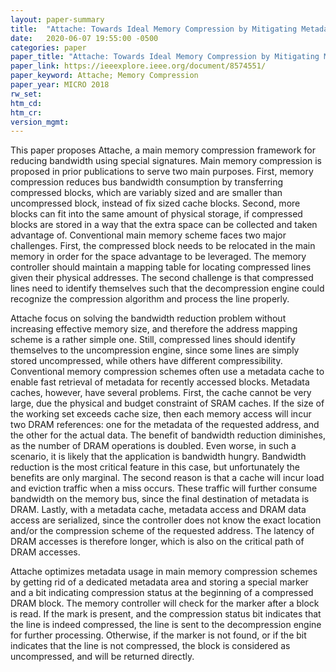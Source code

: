 ```yaml
---
layout: paper-summary
title:  "Attache: Towards Ideal Memory Compression by Mitigating Metadata Bandwidth Overheads"
date:   2020-06-07 19:55:00 -0500
categories: paper
paper_title: "Attache: Towards Ideal Memory Compression by Mitigating Metadata Bandwidth Overheads"
paper_link: https://ieeexplore.ieee.org/document/8574551/
paper_keyword: Attache; Memory Compression
paper_year: MICRO 2018
rw_set:
htm_cd:
htm_cr:
version_mgmt:
---
```


This paper proposes Attache, a main memory compression framework for reducing bandwidth using special signatures.
Main memory compression is proposed in prior publications to serve two main purposes. First, memory compression
reduces bus bandwidth consumption by transferring compressed blocks, which are variably sized and are smaller than
uncompressed block, instead of fix sized cache blocks. Second, more blocks can fit into the same amount of physical
storage, if compressed blocks are stored in a way that the extra space can be collected and taken advantage of.
Conventional main memory scheme faces two major challenges. First, the compressed block needs to be relocated in the 
main memory in order for the space advantage to be leveraged. The memory controller should maintain a mapping table
for locating compressed lines given their physical addresses. The second challenge is that compressed lines need to
identify themselves such that the decompression engine could recognize the compression algorithm and process the 
line properly.

Attache focus on solving the bandwidth reduction problem without increasing effective memory size, and therefore the address
mapping scheme is a rather simple one. Still, compressed lines should identify themselves to the uncompression engine,
since some lines are simply stored uncompressed, while others have different compressibility. 
Conventional memory compression schemes often use a metadata cache to enable fast retrieval of metadata for recently 
accessed blocks. Metadata caches, however, have several problems.
First, the cache cannot be very large, due the physical and budget constraint of SRAM caches. If the size of the working
set exceeds cache size, then each memory access will incur two DRAM references: one for the metadata of the requested
address, and the other for the actual data. The benefit of bandwidth reduction diminishes, as the number of DRAM operations
is doubled. Even worse, in such a scenario, it is likely that the application is bandwidth hungry. Bandwidth reduction
is the most critical feature in this case, but unfortunately the benefits are only marginal.
The second reason is that a cache will incur load and eviction traffic when a miss occurs. These traffic will further 
consume bandwidth on the memory bus, since the final destination of metadata is DRAM.
Lastly, with a metadata cache, metadata access and DRAM data access are serialized, since the controller does not know 
the exact location and/or the compression scheme of the requested address. The latency of DRAM accesses is therefore longer,
which is also on the critical path of DRAM accesses.

Attache optimizes metadata usage in main memory compression schemes by getting rid of a dedicated metadata area and 
storing a special marker and a bit indicating compression status at the beginning of a compressed DRAM block. 
The memory controller will check for the marker after a block is read. If the mark is present, and the compression status
bit indicates that the line is indeed compressed, the line is sent to the decompression engine for further 
processing. Otherwise, if the marker is not found, or if the bit indicates that the line is not compressed, the block
is considered as uncompressed, and will be returned directly.
